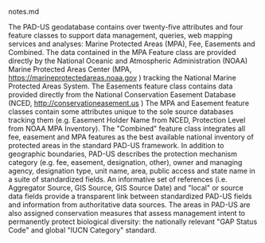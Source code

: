 notes.md

The PAD-US geodatabase contains over twenty-five attributes and four feature classes to support data management, queries, web mapping services and analyses: Marine Protected Areas (MPA), Fee, Easements and Combined. The data contained in the MPA Feature class are provided directly by the National Oceanic and Atmospheric Administration (NOAA) Marine Protected Areas Center (MPA, https://marineprotectedareas.noaa.gov ) tracking the National Marine Protected Areas System. The Easements feature class contains data provided directly from the National Conservation Easement Database (NCED, http://conservationeasement.us ) The MPA and Easement feature classes contain some attributes unique to the sole source databases tracking them (e.g. Easement Holder Name from NCED, Protection Level from NOAA MPA Inventory). The "Combined" feature class integrates all fee, easement and MPA features as the best available national inventory of protected areas in the standard PAD-US framework.
In addition to geographic boundaries, PAD-US describes the protection mechanism category (e.g. fee, easement, designation, other), owner and managing agency, designation type, unit name, area, public access and state name in a suite of standardized fields. An informative set of references (i.e. Aggregator Source, GIS Source, GIS Source Date) and "local" or source data fields provide a transparent link between standardized PAD-US fields and information from authoritative data sources. The areas in PAD-US are also assigned conservation measures that assess management intent to permanently protect biological diversity: the nationally relevant "GAP Status Code" and global "IUCN Category" standard.